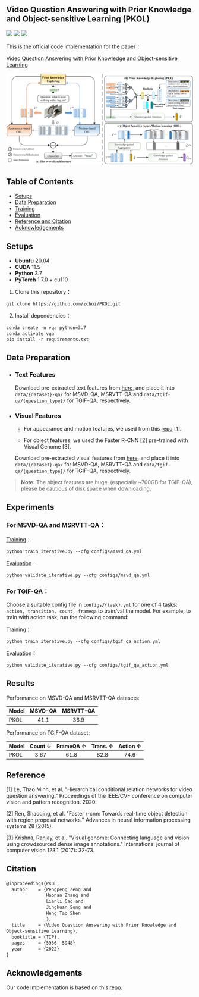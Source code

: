## Video Question Answering with Prior Knowledge and Object-sensitive Learning (PKOL)

[![](https://img.shields.io/badge/python-3.7.11-orange.svg?style=for-the-badge)](https://www.python.org/)  [![](https://img.shields.io/apm/l/vim-mode.svg?style=for-the-badge)](https://github.com/zchoi/S2-Transformer/blob/main/LICENSE)  [![](https://img.shields.io/badge/Pytorch-1.7.0-orange?style=for-the-badge)](https://pytorch.org/)

This is the official code implementation for the paper：

[Video Question Answering with Prior Knowledge and Object-sensitive Learning](https://ieeexplore.ieee.org/stamp/stamp.jsp?tp=&arnumber=9882977)

<p align="center">
  <img src="framework.jpg" alt="Relationship-Sensitive Transformer" width="850"/>
</p>


## Table of Contents

- [Setups](#Setups)
- [Data Preparation](#data-preparation)
- [Training](#training)
- [Evaluation](#evaluation)
- [Reference and Citation](#reference-and-citation)
- [Acknowledgements](#acknowledgements)

## Setups

- **Ubuntu** 20.04
- **CUDA** 11.5
- **Python** 3.7
- **PyTorch** 1.7.0 + cu110

1. Clone this repository：

```
git clone https://github.com/zchoi/PKOL.git
```

2. Install dependencies：

```
conda create -n vqa python=3.7
conda activate vqa
pip install -r requirements.txt
```
## Data Preparation

- ### Text Features

  Download pre-extracted text features from [here](), and place it into `data/{dataset}-qa/` for MSVD-QA, MSRVTT-QA and `data/tgif-qa/{question_type}/` for TGIF-QA, respectively.

- ### Visual Features
  - For appearance and motion features, we used from this [repo](https://github.com/thaolmk54/hcrn-videoqa) [1].

  - For object features, we used the Faster R-CNN [2] pre-trained with Visual Genome [3].

  Download pre-extracted visual features from [here](), and place it into `data/{dataset}-qa/` for MSVD-QA, MSRVTT-QA and `data/tgif-qa/{question_type}/` for TGIF-QA, respectively.

> **Note:** The object features are huge, (especially ~700GB for TGIF-QA), please be cautious of disk space when downloading.

## Experiments

###  For MSVD-QA and MSRVTT-QA：

<u>Training</u>：

```
python train_iterative.py --cfg configs/msvd_qa.yml
```
<u>Evaluation</u>：

```
python validate_iterative.py --cfg configs/msvd_qa.yml
```
###  For TGIF-QA：

  Choose a suitable config file in `configs/{task}.yml` for one of 4 tasks: `action, transition, count, frameqa` to train/val the model. For example, to train with action task, run the following command:

<u>Training</u>：

```
python train_iterative.py --cfg configs/tgif_qa_action.yml
```

<u>Evaluation</u>：

```
python validate_iterative.py --cfg configs/tgif_qa_action.yml
```
## Results

Performance on MSVD-QA and MSRVTT-QA datasets:

| Model   | MSVD-QA | MSRVTT-QA |
|:----------  |:-------:  |:-:  |
| PKOL |    41.1    | 36.9 |

Performance on TGIF-QA dataset:

| Model | Count ↓ | FrameQA ↑ | Trans. ↑ | Action ↑ |
| :---- | :-----: | :-------: | :------: | :------: |
| PKOL  |  3.67   |   61.8    |   82.8   |   74.6   |

## Reference
[1] Le, Thao Minh, et al. "Hierarchical conditional relation networks for video question answering." Proceedings of the IEEE/CVF conference on computer vision and pattern recognition. 2020.

[2] Ren, Shaoqing, et al. "Faster r-cnn: Towards real-time object detection with region proposal networks." Advances in neural information processing systems 28 (2015).

[3] Krishna, Ranjay, et al. "Visual genome: Connecting language and vision using crowdsourced dense image annotations." International journal of computer vision 123.1 (2017): 32-73.

## Citation
```
@inproceedings{PKOL,
  author    = {Pengpeng Zeng and
               Haonan Zhang and
               Lianli Gao and
               Jingkuan Song and 
               Heng Tao Shen
               },
  title     = {Video Question Answering with Prior Knowledge and Object-sensitive Learning},
  booktitle = {TIP},
  pages     = {5936--5948}
  year      = {2022}
}
```
## Acknowledgements
Our code implementation is based on this [repo](https://github.com/thaolmk54/hcrn-videoqa).

